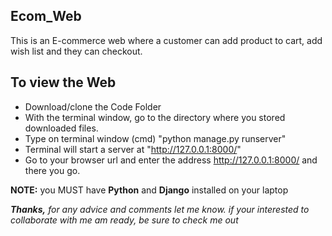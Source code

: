 ## Ecom_Web
This is an E-commerce web where a customer can add product to cart, add wish list and they can checkout.

## To view the Web
* Download/clone the Code Folder
* With the terminal window, go to the directory where you stored downloaded files.
* Type on terminal window (cmd) "python manage.py runserver"
* Terminal will start a server at "http://127.0.0.1:8000/"
* Go to your browser url and enter the address http://127.0.0.1:8000/ and there you go.

**NOTE:** you MUST have **Python** and **Django** installed on your laptop

***Thanks,** for any advice and comments let me know. if your interested to collaborate with me am ready, be sure to check me out*
